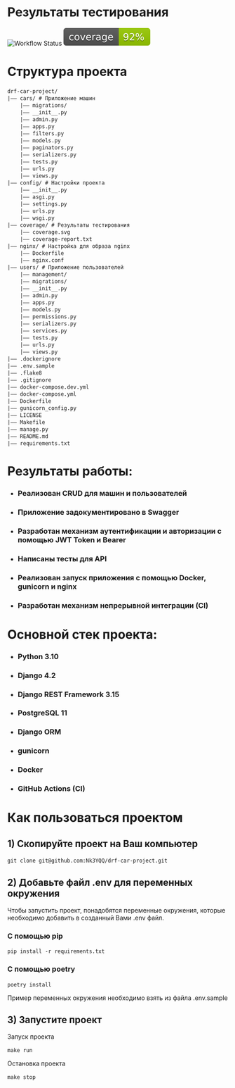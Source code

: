 # Результаты тестирования

![Workflow Status](https://github.com/Nk3YQQ/drf-car-project/actions/workflows/main.yml/badge.svg)
[![Coverage Status](coverage/coverage.svg)](coverage/coverage-report.txt)

# Структура проекта
```
drf-car-project/
|—— cars/ # Приложение машин
    |—— migrations/  
    |—— __init__.py
    |—— admin.py
    |—— apps.py
    |—— filters.py
    |—— models.py
    |—— paginators.py
    |—— serializers.py
    |—— tests.py
    |—— urls.py
    |—— views.py
|—— config/ # Настройки проекта
    |—— __init__.py
    |—— asgi.py
    |—— settings.py
    |—— urls.py
    |—— wsgi.py
|—— coverage/ # Результаты тестирования
    |—— coverage.svg
    |—— coverage-report.txt
|—— nginx/ # Настройка для образа nginx
    |—— Dockerfile
    |—— nginx.conf
|—— users/ # Приложение пользователей
    |—— management/
    |—— migrations/
    |—— __init__.py
    |—— admin.py
    |—— apps.py
    |—— models.py
    |—— permissions.py
    |—— serializers.py
    |—— services.py
    |—— tests.py
    |—— urls.py
    |—— views.py
|—— .dockerignore
|—— .env.sample
|—— .flake8
|—— .gitignore
|—— docker-compose.dev.yml
|—— docker-compose.yml
|—— Dockerfile
|—— gunicorn_config.py
|—— LICENSE
|—— Makefile
|—— manage.py
|—— README.md
|—— requirements.txt
```

# Результаты работы:
- ### Реализован CRUD для машин и пользователей
- ### Приложение задокументировано в Swagger
- ### Разработан механизм аутентификации и авторизации с помощью JWT Token и Bearer
- ### Написаны тесты для API
- ### Реализован запуск приложения с помощью Docker, gunicorn и nginx
- ### Разработан механизм непрерывной интеграции (CI)

# Основной стек проекта:
- ### Python 3.10
- ### Django 4.2
- ### Django REST Framework 3.15
- ### PostgreSQL 11
- ### Django ORM
- ### gunicorn
- ### Docker
- ### GitHub Actions (CI)

# Как пользоваться проектом

## 1) Скопируйте проект на Ваш компьютер
```
git clone git@github.com:Nk3YQQ/drf-car-project.git
```

## 2) Добавьте файл .env для переменных окружения
Чтобы запустить проект, понадобятся переменные окружения, которые необходимо добавить в созданный Вами .env файл.

### С помощью pip
```
pip install -r requirements.txt
```

### С помощью poetry
```
poetry install
```

Пример переменных окружения необходимо взять из файла .env.sample

## 3) Запустите проект

Запуск проекта
```
make run
```

Остановка проекта
```
make stop
```
